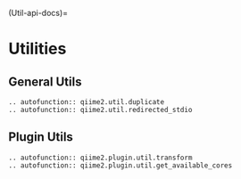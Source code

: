 (Util-api-docs)=
# Utilities

## General Utils
```{eval-rst}
.. autofunction:: qiime2.util.duplicate
.. autofunction:: qiime2.util.redirected_stdio
```

## Plugin Utils
```{eval-rst}
.. autofunction:: qiime2.plugin.util.transform
.. autofunction:: qiime2.plugin.util.get_available_cores
```